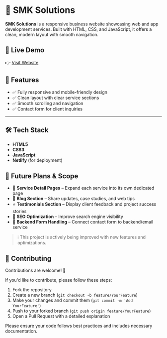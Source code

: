 # 💼 SMK Solutions

**SMK Solutions** is a responsive business website showcasing web and app development services. Built with HTML, CSS, and JavaScript, it offers a clean, modern layout with smooth navigation.

## 🔗 Live Demo

👉 [Visit Website](https://smk-solutions.netlify.app/)


## 🚀 Features

- ✅ Fully responsive and mobile-friendly design
- ✅ Clean layout with clear service sections
- ✅ Smooth scrolling and navigation
- ✅ Contact form for client inquiries

---

## 🛠️ Tech Stack

- **HTML5**
- **CSS3**
- **JavaScript**
- **Netlify** (for deployment)


## 🔮 Future Plans & Scope

- 🔧 **Service Detail Pages** – Expand each service into its own dedicated page
- 📝 **Blog Section** – Share updates, case studies, and web tips
- ⭐ **Testimonials Section** – Display client feedback and project success stories
- 🚀 **SEO Optimization** – Improve search engine visibility
- 📧 **Backend Form Handling** – Connect contact form to backend/email service

> ℹ️ This project is actively being improved with new features and optimizations.



## 🤝 Contributing

Contributions are welcome! 🙌

If you'd like to contribute, please follow these steps:

1. Fork the repository
2. Create a new branch (`git checkout -b feature/YourFeature`)
3. Make your changes and commit them (`git commit -m 'Add YourFeature'`)
4. Push to your forked branch (`git push origin feature/YourFeature`)
5. Open a Pull Request with a detailed explanation

Please ensure your code follows best practices and includes necessary documentation.
